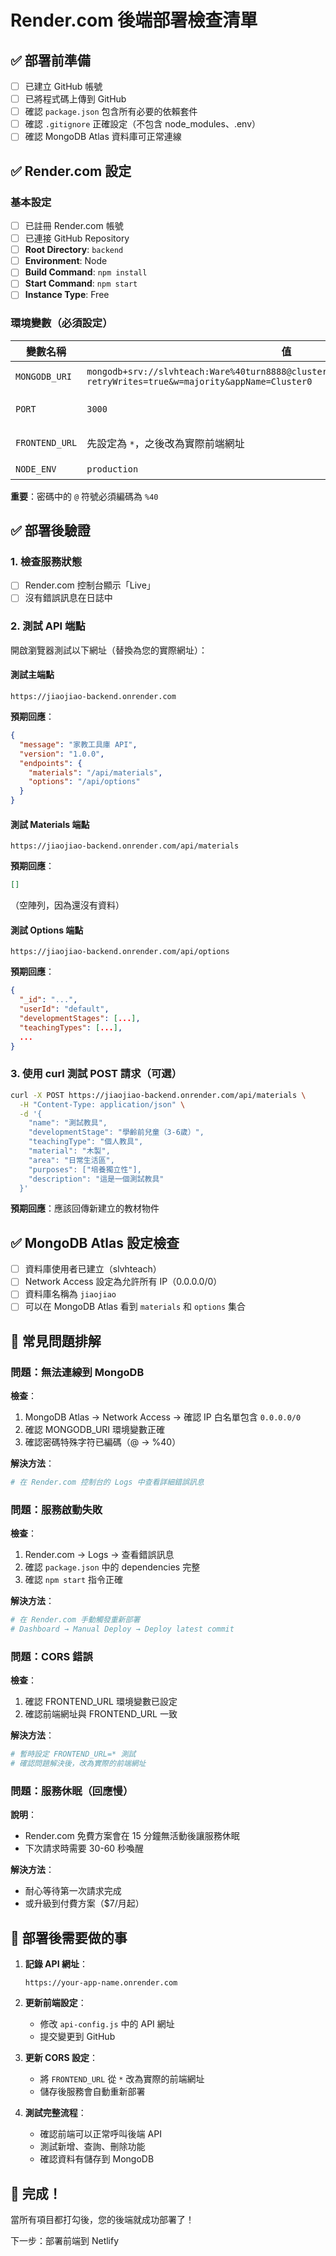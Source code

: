 # Render.com 後端部署檢查清單

## ✅ 部署前準備

- [ ] 已建立 GitHub 帳號
- [ ] 已將程式碼上傳到 GitHub
- [ ] 確認 `package.json` 包含所有必要的依賴套件
- [ ] 確認 `.gitignore` 正確設定（不包含 node_modules、.env）
- [ ] 確認 MongoDB Atlas 資料庫可正常連線

## ✅ Render.com 設定

### 基本設定
- [ ] 已註冊 Render.com 帳號
- [ ] 已連接 GitHub Repository
- [ ] **Root Directory**: `backend`
- [ ] **Environment**: Node
- [ ] **Build Command**: `npm install`
- [ ] **Start Command**: `npm start`
- [ ] **Instance Type**: Free

### 環境變數（必須設定）

| 變數名稱 | 值 | 說明 |
|---------|-----|------|
| `MONGODB_URI` | `mongodb+srv://slvhteach:Ware%40turn8888@cluster0.3r5skjs.mongodb.net/jiaojiao?retryWrites=true&w=majority&appName=Cluster0` | MongoDB 連線字串 |
| `PORT` | `3000` | 伺服器埠號 |
| `FRONTEND_URL` | 先設定為 `*`，之後改為實際前端網址 | CORS 允許的來源 |
| `NODE_ENV` | `production` | 執行環境 |

**重要**：密碼中的 `@` 符號必須編碼為 `%40`

## ✅ 部署後驗證

### 1. 檢查服務狀態
- [ ] Render.com 控制台顯示「Live」
- [ ] 沒有錯誤訊息在日誌中

### 2. 測試 API 端點

開啟瀏覽器測試以下網址（替換為您的實際網址）：

#### 測試主端點
```
https://jiaojiao-backend.onrender.com
```
**預期回應**：
```json
{
  "message": "家教工具庫 API",
  "version": "1.0.0",
  "endpoints": {
    "materials": "/api/materials",
    "options": "/api/options"
  }
}
```

#### 測試 Materials 端點
```
https://jiaojiao-backend.onrender.com/api/materials
```
**預期回應**：
```json
[]
```
（空陣列，因為還沒有資料）

#### 測試 Options 端點
```
https://jiaojiao-backend.onrender.com/api/options
```
**預期回應**：
```json
{
  "_id": "...",
  "userId": "default",
  "developmentStages": [...],
  "teachingTypes": [...],
  ...
}
```

### 3. 使用 curl 測試 POST 請求（可選）

```bash
curl -X POST https://jiaojiao-backend.onrender.com/api/materials \
  -H "Content-Type: application/json" \
  -d '{
    "name": "測試教具",
    "developmentStage": "學齡前兒童（3-6歲）",
    "teachingType": "個人教具",
    "material": "木製",
    "area": "日常生活區",
    "purposes": ["培養獨立性"],
    "description": "這是一個測試教具"
  }'
```

**預期回應**：應該回傳新建立的教材物件

## ✅ MongoDB Atlas 設定檢查

- [ ] 資料庫使用者已建立（slvhteach）
- [ ] Network Access 設定為允許所有 IP（0.0.0.0/0）
- [ ] 資料庫名稱為 `jiaojiao`
- [ ] 可以在 MongoDB Atlas 看到 `materials` 和 `options` 集合

## 🐛 常見問題排解

### 問題：無法連線到 MongoDB

**檢查**：
1. MongoDB Atlas → Network Access → 確認 IP 白名單包含 `0.0.0.0/0`
2. 確認 MONGODB_URI 環境變數正確
3. 確認密碼特殊字符已編碼（@ → %40）

**解決方法**：
```bash
# 在 Render.com 控制台的 Logs 中查看詳細錯誤訊息
```

### 問題：服務啟動失敗

**檢查**：
1. Render.com → Logs → 查看錯誤訊息
2. 確認 `package.json` 中的 dependencies 完整
3. 確認 `npm start` 指令正確

**解決方法**：
```bash
# 在 Render.com 手動觸發重新部署
# Dashboard → Manual Deploy → Deploy latest commit
```

### 問題：CORS 錯誤

**檢查**：
1. 確認 FRONTEND_URL 環境變數已設定
2. 確認前端網址與 FRONTEND_URL 一致

**解決方法**：
```bash
# 暫時設定 FRONTEND_URL=* 測試
# 確認問題解決後，改為實際的前端網址
```

### 問題：服務休眠（回應慢）

**說明**：
- Render.com 免費方案會在 15 分鐘無活動後讓服務休眠
- 下次請求時需要 30-60 秒喚醒

**解決方法**：
- 耐心等待第一次請求完成
- 或升級到付費方案（$7/月起）

## 📝 部署後需要做的事

1. **記錄 API 網址**：
   ```
   https://your-app-name.onrender.com
   ```

2. **更新前端設定**：
   - 修改 `api-config.js` 中的 API 網址
   - 提交變更到 GitHub

3. **更新 CORS 設定**：
   - 將 `FRONTEND_URL` 從 `*` 改為實際的前端網址
   - 儲存後服務會自動重新部署

4. **測試完整流程**：
   - 確認前端可以正常呼叫後端 API
   - 測試新增、查詢、刪除功能
   - 確認資料有儲存到 MongoDB

## 🎯 完成！

當所有項目都打勾後，您的後端就成功部署了！

下一步：部署前端到 Netlify
